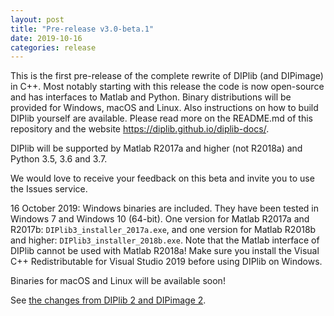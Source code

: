 ```yaml
---
layout: post
title: "Pre-release v3.0-beta.1"
date: 2019-10-16
categories: release
---
```


This is the first pre-release of the complete rewrite of DIPlib (and DIPimage) in C++.
Most notably starting with this release the code is now open-source and has interfaces
to Matlab and Python. Binary distributions will be provided for Windows, macOS and Linux.
Also instructions on how to build DIPlib yourself are available. Please read more on the
README.md of this repository and the website https://diplib.github.io/diplib-docs/.

DIPlib will be supported by Matlab R2017a and higher (not R2018a) and Python 3.5, 3.6 and 3.7.

We would love to receive your feedback on this beta and invite you to use the Issues service.

16 October 2019: Windows binaries are included. They have been tested in Windows 7 and Windows 10 (64-bit). 
One version for Matlab R2017a and R2017b: `DIPlib3_installer_2017a.exe`, and one version for Matlab R2018b
and higher: `DIPlib3_installer_2018b.exe`. Note that the Matlab interface of DIPlib cannot be used with
Matlab R2018a! Make sure you install the Visual C++ Redistributable for Visual Studio 2019 before using
DIPlib on Windows.

Binaries for macOS and Linux will be available soon!

See [the changes from DIPlib 2 and DIPimage 2](/changelogs/3.0.beta-1.html).
